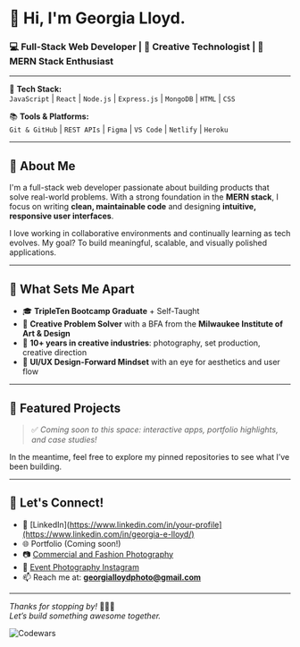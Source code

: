 # 👋 Hi, I'm Georgia Lloyd.

### 💻 Full-Stack Web Developer | 🎨 Creative Technologist | 🚀 MERN Stack Enthusiast

---

🔧 **Tech Stack:**  
`JavaScript` | `React` | `Node.js` | `Express.js` | `MongoDB` | `HTML` | `CSS`

📚 **Tools & Platforms:**  
`Git & GitHub` | `REST APIs` | `Figma` | `VS Code` | `Netlify` | `Heroku`

---

## 🧠 About Me

I'm a full-stack web developer passionate about building products that solve real-world problems. With a strong foundation in the **MERN stack**, I focus on writing **clean, maintainable code** and designing **intuitive, responsive user interfaces**.

I love working in collaborative environments and continually learning as tech evolves. My goal? To build meaningful, scalable, and visually polished applications.

---

## 🌟 What Sets Me Apart

- 🎓 **TripleTen Bootcamp Graduate** + Self-Taught  
- 🧩 **Creative Problem Solver** with a BFA from the **Milwaukee Institute of Art & Design**
- 📸 **10+ years in creative industries**: photography, set production, creative direction
- 🎯 **UI/UX Design-Forward Mindset** with an eye for aesthetics and user flow

---

## 📂 Featured Projects

> ✅ *Coming soon to this space: interactive apps, portfolio highlights, and case studies!*

In the meantime, feel free to explore my pinned repositories to see what I’ve been building.  

---

## 🤝 Let's Connect!

- 💼 [LinkedIn](https://www.linkedin.com/in/your-profile](https://www.linkedin.com/in/georgia-e-lloyd/)  
- 🌐 Portfolio (Coming soon!)
- 📷 [Commercial and Fashion Photography](https://jojapeaches7.wordpress.com/)
- 📱 [Event Photography Instagram](https://instagram.com/georgia_.lloyd)
- 📫 Reach me at: **georgialloydphoto@gmail.com**

---

_Thanks for stopping by!_ 👨‍💻✨  
*Let’s build something awesome together.*

![Codewars](https://github.r2v.ch/codewars?user=joja-peaches&stroke=MAGENTA)

